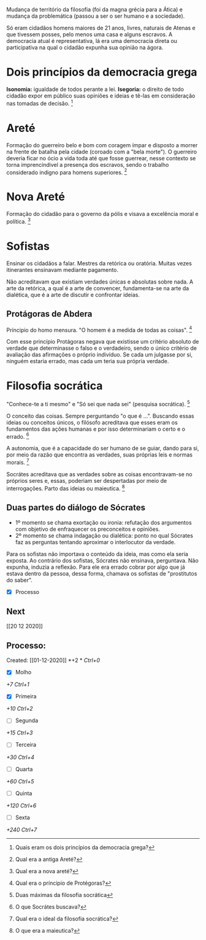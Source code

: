 Mudança de território da filosofia (foi da magna grécia para a Ática) e mudança da problemática (passou a ser o ser humano e a sociedade).

Só eram cidadãos homens maiores de 21 anos, livres, naturais de Atenas e que tivessem posses, pelo menos uma casa e alguns escravos. A democracia atual é representativa, lá era uma democracia direta ou participativa na qual o cidadão expunha sua opinião na ágora.

# Dois princípios da democracia grega
**Isonomia:** igualdade de todos perante a lei.
**Isegoria:** o direito de todo cidadão expor em público suas opiniões e ideias e tê-las em consideração nas tomadas de decisão. [^1]

[^1]: Quais eram os dois princípios da democracia grega?

# Areté
Formação do guerreiro belo e bom com coragem ímpar e disposto a morrer na frente de batalha pela cidade (coroado com a "bela morte"). O guerreiro deveria ficar no ócio a vida toda até que fosse guerrear, nesse contexto se torna imprencíndivel a presença dos escravos, sendo o trabalho considerado indigno para homens superiores. [^2]

[^2]: Qual era a antiga Areté?

# Nova Areté
Formação do cidadão para o governo da pólis e visava a excelência moral e política. [^3]

[^3]: Qual era a nova areté?

# Sofistas
Ensinar os cidadãos a falar. Mestres da retórica ou oratória. Muitas vezes itinerantes ensinavam mediante pagamento.

Não acreditavam que existiam verdades únicas e absolutas sobre nada. A arte da retórica, a qual é a arte de convencer, fundamenta-se na arte da dialética, que é a arte de discutir e confrontar ideias.

## Protágoras de Abdera
Príncipio do homo mensura. "O homem é a medida de todas as coisas". [^4]

[^4]: Qual era o príncipio de Protégoras?

Com esse princípio Protágoras negava que existisse um critério absoluto de verdade que determinasse o falso e o verdadeiro, sendo o único critério de avaliação das afirmações o próprio indivíduo. Se cada um julgasse por si, ninguém estaria errado, mas cada um teria sua própria verdade.

# Filosofia socrática
"Conhece-te a ti mesmo" e "Só sei que nada sei" (pesquisa socrática). [^5]

[^5]: Duas máximas da filosofia socrática

O conceito das coisas. Sempre perguntando "o que é ...". Buscando essas ideias ou conceitos únicos, o filósofo acreditava que esses eram os fundamentos das ações humanas e por isso determinariam o certo e o errado. [^6]

[^6]: O que Socrátes buscava?


A autonomia, que é a capacidade do ser humano de se guiar, dando para si, por meio da razão que encontra as verdades, suas próprias leis e normas morais. [^7]

[^7]: Qual era o ideal da filosofia socrática?

Socrátes acreditava que as verdades sobre as coisas encontravam-se no próprios seres e, essas, poderiam ser despertadas por meio de interrogações. Parto das ideias ou maieutica. [^8]

[^8]: O que era a maieutica?


## Duas partes do diálogo de Sócrates
+ 1º momento se chama exortação ou ironia: refutação dos argumentos com objetivo de enfraquecer os preconceitos e opiniões.
+ 2º momento se chama indagação ou dialética: ponto no qual Sócrates faz as perguntas tentando aproximar o interlocutor da verdade.

Para os sofistas não importava o conteúdo da ideia, mas como ela seria exposta. Ao contrário dos sofistas, Sócrates não ensinava, perguntava. Não expunha, induzia a reflexão. Para ele era errado cobrar por algo que já estava dentro da pessoa, dessa forma, chamava os sofistas de "prostitutos do saber".

- [x] Processo 

## Next
[[20 12 2020]]
## Processo:
Created: [[01-12-2020]]
*+2 *  *Ctrl+0*
- [x] Molho  

*+7*  *Ctrl+1*

- [x] Primeira 

*+10*  *Ctrl+2*

- [ ] Segunda

*+15*  *Ctrl+3*

- [ ] Terceira 

*+30*  *Ctrl+4*

- [ ] Quarta 

*+60*  *Ctrl+5*

- [ ] Quinta 

*+120*  *Ctrl+6*

- [ ] Sexta 

*+240*  *Ctrl+7*
